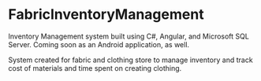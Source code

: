 # FabricInventoryManagement

Inventory Management system built using C#, Angular, and Microsoft SQL Server. Coming soon as an Android application, as well.

System created for fabric and clothing store to manage inventory and track cost of materials and time spent on creating clothing.

